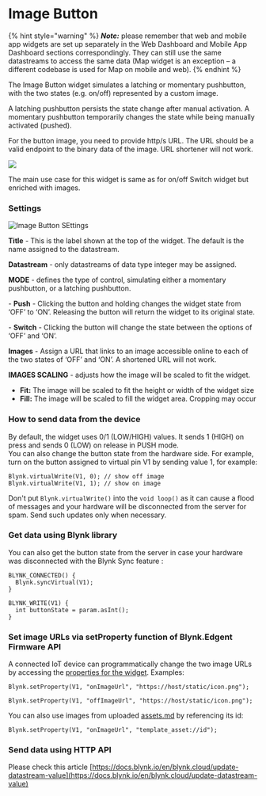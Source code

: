 # Image Button

{% hint style="warning" %}
_**Note:**_ please remember that web and mobile app widgets are set up separately in the Web Dashboard and Mobile App Dashboard sections correspondingly. They can still use the same datastreams to access the same data (Map widget is an exception – a different codebase is used for Map on mobile and web).
{% endhint %}

The Image Button widget simulates a latching or momentary pushbutton, with the two states (e.g. on/off) represented by a custom image.&#x20;

A latching pushbutton persists the state change after manual activation. A momentary pushbutton temporarily changes the state while being manually activated (pushed).

For the button image, you need to provide http/s URL. The URL should be a valid endpoint to the binary data of the image. URL shortener will not work.

![](../../.gitbook/assets/image-button-widget-newsletter.png)

The main use case for this widget is same as for on/off Switch widget but enriched with images.

### Settings

![Image Button SEttings](../../.gitbook/assets/image-button-widget-settings-documentation.png)

**Title** - This is the label shown at the top of the widget. The default is the name assigned to the datastream.

**Datastream** - only datastreams of data type integer may be assigned.

**MODE** - defines the type of control, simulating either a momentary pushbutton, or a latching pushbutton.

\- **Push** - Clicking the button and holding changes the widget state from ‘OFF’ to ‘ON’. Releasing the button will return the widget to its original state.

\- **Switch** - Clicking the button will change the state between the options of ‘OFF’ and ‘ON’.

**Images** - Assign a URL that links to an image accessible online to each of the two states of ‘OFF’ and ‘ON’. A shortened URL will not work.

**IMAGES SCALING** - adjusts how the image will be scaled to fit the widget.

* **Fit:** The image will be scaled to fit the height or width of the widget size
* **Fill:** The image will be scaled to fill the widget area. Cropping may occur

### How to send data from the device

By default, the widget uses 0/1 (LOW/HIGH) values. It sends 1 (HIGH) on press and sends 0 (LOW) on release in PUSH mode.\
You can also change the button state from the hardware side. For example, turn on the button assigned to virtual pin V1 by sending value 1, for example:

```
Blynk.virtualWrite(V1, 0); // show off image
Blynk.virtualWrite(V1, 1); // show on image
```

Don't put `Blynk.virtualWrite()` into the `void loop()` as it can cause a flood of messages and your hardware will be disconnected from the server for spam. Send such updates only when necessary.

### Get data using Blynk library

You can also get the button state from the server in case your hardware was disconnected with the Blynk Sync feature :

```
BLYNK_CONNECTED() {
  Blynk.syncVirtual(V1);
}

BLYNK_WRITE(V1) {
  int buttonState = param.asInt();
}
```

### Set image URLs via setProperty function **of** Blynk.Edgent Firmware API

A connected IoT device can programmatically change the two image URLs by accessing the [properties for the widget](../../blynk.edgent-firmware-api/widget-properties.md).  Examples:

```
Blynk.setProperty(V1, "onImageUrl", "https://host/static/icon.png");
```

```
Blynk.setProperty(V1, "offImageUrl", "https://host/static/icon.png");
```

You can also use images from uploaded [assets.md](../templates/assets.md "mention") by referencing its id:

```
Blynk.setProperty(V1, "onImageUrl", "template_asset://id");
```





### Send data using HTTP API

Please check this article [https://docs.blynk.io/en/blynk.cloud/update-datastream-value](https://docs.blynk.io/en/blynk.cloud/update-datastream-value)

